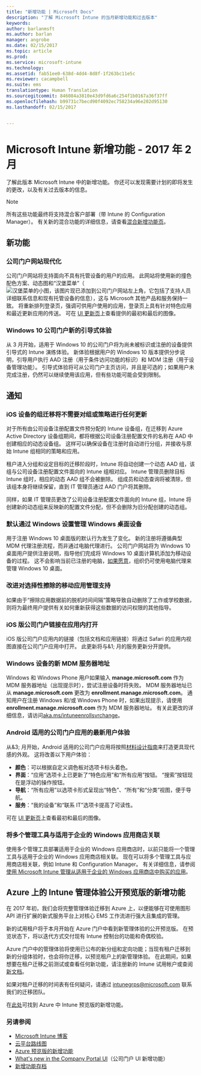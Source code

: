 ```yaml
---
title: "新增功能 | Microsoft Docs"
description: "了解 Microsoft Intune 的当月新增功能和过去版本"
keywords: 
author: barlanmsft
ms.author: barlan
manager: angrobe
ms.date: 02/15/2017
ms.topic: article
ms.prod: 
ms.service: microsoft-intune
ms.technology: 
ms.assetid: fab51ee0-638d-4dd4-8d8f-1f263bc11e5c
ms.reviewer: cacampbell
ms.suite: ems
translationtype: Human Translation
ms.sourcegitcommit: 846084a3810e43d9fd6a6c254f1b0167a36f37ff
ms.openlocfilehash: b99731c7becd90f4092ec758234a96e202d95130
ms.lasthandoff: 02/15/2017


---
```

# <a name="whats-new-in-microsoft-intune---february-2017"></a>Microsoft Intune 新增功能 - 2017 年 2 月
了解此版本 Microsoft Intune 中的新增功能。 你还可以发现需要计划的即将发生的更改，以及有关过去版本的信息。

> [!Note]
> 所有这些功能最终将支持混合客户部署（带 Intune 的 Configuration Manager）。 有关新的混合功能的详细信息，请查看[混合新增功能页](https://docs.microsoft.com/sccm/mdm/understand/whats-new-in-hybrid-mobile-device-management)。

## <a name="new-capabilities"></a>新功能

### <a name="modernizing-the-company-portal-website---753980--"></a>公司门户网站现代化<!--753980-->
公司门户网站将支持面向不具有托管设备的用户的应用。 此网站将使用新的撞色配色方案、动态图和“汉堡菜单”（![汉堡菜单的小图，该图片现已添加到公司门户网站左上角](./media/CP_hamburger_menu.png)，它包括了支持人员详细联系信息和现有托管设备的信息），这与 Microsoft 其他产品和服务保持一致。 将重新排列登录页，强调可供用户使用的应用，登录页上具有针对特色应用和最近更新应用的传送。 可在 [UI 更新页](https://docs.microsoft.com/intune/whats-new/whats-new-in-intune-app-ui)上查看提供的最初和最后的图像。

### <a name="new-guided-experience-for-windows-10-company-portal---713927--"></a>Windows 10 公司门户新的引导式体验<!--713927-->
从 3 月开始，适用于 Windows 10 的公司门户将为尚未被标识或注册的设备提供引导式的 Intune 演练体验。 新体验根据用户的 Windows 10 版本提供分步说明，引导用户执行 AAD 注册（用于条件访问功能的标识）和 MDM 注册（用于设备管理功能）。 引导式体验将可从公司门户主页访问，并且是可选的；如果用户未完成注册，仍然可以继续使用该应用，但有些功能可能会受到限制。

## <a name="notices"></a>通知

### <a name="group-migration-will-not-require-any-updates-to-groups-or-policies-for-ios-devices---898837--"></a>iOS 设备的组迁移将不需要对组或策略进行任何更新<!--898837-->
对于所有由公司设备注册配置文件预分配的 Intune 设备组，在迁移到 Azure Active Directory 设备组期间，都将根据公司设备注册配置文件的名称在 AAD 中创建相应的动态设备组。 这样可以确保设备在注册时自动进行分组，并接收与原始 Intune 组相同的策略和应用。 

租户进入分组和设定目标的迁移阶段时，Intune 将自动创建一个动态 AAD 组，该组与公司设备注册配置文件面向的 Intune 组相对应。 Intune 管理员删除目标 Intune 组时，相应的动态 AAD 组不会被删除。 组成员和动态查询将被清除，但该组本身将继续保留，直到 IT 管理员通过 AAD 门户将其删除。

同样，如果 IT 管理员更改了公司设备注册配置文件面向的 Intune 组，Intune 将创建新的动态组来反映新的配置文件分配，但不会删除为旧分配创建的动态组。

### <a name="defaulting-to-managing-windows-desktop-devices-through-windows-settings---663050--"></a>默认通过 Windows 设置管理 Windows 桌面设备<!--663050-->
用于注册 Windows 10 桌面版的默认行为发生了变化。 新的注册将遵循典型 MDM 代理注册流程，而非通过电脑代理进行。 公司门户网站将为 Windows 10 桌面用户提供注册说明，指导他们完成将 Windows 10 桌面计算机添加为移动设备的过程。 这不会影响当前已注册的电脑，[如果愿意](https://docs.microsoft.com/intune/deploy-use/set-up-windows-device-management-with-microsoft-intune)，组织仍可使用电脑代理来管理 Windows 10 桌面。

### <a name="improving-mobile-app-management-support-for-selective-wipe---581242--"></a>改进对选择性擦除的移动应用管理支持<!--581242-->
如果由于“擦除应用数据前的脱机时间间隔”策略导致自动删除了工作或学校数据，则将为最终用户提供有关如何重新获得这些数据的访问权限的其他指导。<!--, or the removal of the Intune Company Portal on Android.-->

### <a name="company-portal-for-ios-links-open-inside-the-app---665954--"></a>iOS 版公司门户链接在应用内打开<!--665954-->
iOS 版公司门户应用内的链接（包括文档和应用链接）将通过 Safari 的应用内视图直接在公司门户应用中打开。 此更新将与&1; 月的服务更新分开提供。

### <a name="new-mdm-server-address-for-windows-devices---893007--"></a>Windows 设备的新 MDM 服务器地址<!--893007-->
Windows 和 Windows Phone 用户如果输入 __manage.microsoft.com__ 作为 MDM 服务器地址（出现提示时），尝试注册设备时将失败。 MDM 服务器地址已从 __manage.microsoft.com__ 更改为 __enrollment.manage.microsoft.com__。 通知用户在注册 Windows 和/或 Windows Phone 时，如果出现提示，请使用 __enrollment.manage.microsoft.com__ 作为 MDM 服务器地址。 有关此更改的详细信息，请访问[aka.ms/intuneenrollsvrchange](https://aka.ms/intuneenrollsvrchange)。

### <a name="new-user-experience-for-the-company-portal-app-for-android---621622--"></a>Android 适用的公司门户应用的最新用户体验<!--621622-->
从&3; 月开始，Android 适用的公司门户应用将按照[材料设计指南](https://material.io/guidelines/material-design/introduction.html)来打造更具现代感的外观。 这将改善以下用户体验：

* __颜色__：可以根据自定义调色板对选项卡标头着色。
* __界面__：“应用”选项卡上已更新了“特色应用”和“所有应用”按钮。 “搜索”按钮现在是浮动的操作按钮。
* __导航__：“所有应用”以选项卡形式呈现出“特色”、“所有”和“分类”视图，便于导航。
* __服务__：“我的设备”和“联系 IT”选项卡提高了可读性。

可在 [UI 更新页](https://docs.microsoft.com/intune/whats-new/whats-new-in-intune-app-ui)上查看最初和最后的图像。

### <a name="associate-multiple-management-tools-with-the-windows-store-for-business---926135--"></a>将多个管理工具与适用于企业的 Windows 应用商店关联<!--926135-->
使用多个管理工具部署适用于企业的 Windows 应用商店时，以前只能将一个管理工具与适用于企业的 Windows 应用商店相关联。 现在可以将多个管理工具与应用商店相关联，例如 Intune 和 Configuration Manager。 有关详细信息，请参阅[使用 Microsoft Intune 管理从适用于企业的 Windows 应用商店中购买的应用](https://docs.microsoft.com/en-us/intune/deploy-use/manage-apps-you-purchased-from-the-windows-store-for-business-with-microsoft-intune#associate-your-windows-store-for-business-account-with-intune)。

## <a name="whats-new-in-the-public-preview-of-the-intune-admin-experience-on-azure---736542--"></a>Azure 上的 Intune 管理体验公开预览版的新增功能<!--736542-->

在 2017 年初，我们会将完整管理体验迁移到 Azure 上，以便能够在可使用图形 API 进行扩展的新式服务平台上对核心 EMS 工作流进行强大且集成的管理。

新的试用租户将于本月开始在 Azure 门户中看到新管理体验的公开预览版。 在预览状态下，将以迭代方式交付现有 Intune 控制台的功能和奇偶校验。

Azure 门户中的管理体验将使用已公布的新分组和定向功能；当现有租户迁移到新的分组体验时，也会将你迁移，以预览租户上的新管理体验。 在此期间，如果想要在租户迁移之前测试或查看任何新功能，请注册新的 Intune 试用帐户或查阅[新文档](https://docs.microsoft.com/intune-azure/introduction/whats-new)。

如果对租户迁移的时间表有任何疑问，请通过 [intunegrps@microsoft.com](mailto:intunegrps@microsoft.com) 联系我们的迁移团队。

在[此处](https://docs.microsoft.com/intune-azure/introduction/whats-new)可找到 Azure 中 Intune 预览版的新增功能。

### <a name="see-also"></a>另请参阅
* [Microsoft Intune 博客](http://go.microsoft.com/fwlink/?LinkID=273882)
* [云平台路线图](http://www.microsoft.com/en-us/server-cloud/roadmap/Indevelopment.aspx?TabIndex=0&dropValue=Intune)
* [Azure 预览版的新增功能](https://docs.microsoft.com/intune-azure/introduction/whats-new)
* [What's new in the Company Portal UI](https://docs.microsoft.com/intune/whats-new/whats-new-in-company-portal-ui)（公司门户 UI 新增功能）
* [新增功能存档](whats-new-archive.md)

